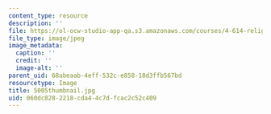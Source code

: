 ```yaml
---
content_type: resource
description: ''
file: https://ol-ocw-studio-app-qa.s3.amazonaws.com/courses/4-614-religious-architecture-and-islamic-cultures-fall-2002/060dc8282218cda44c7dfcac2c52c409_5005thumbnail.jpg
file_type: image/jpeg
image_metadata:
  caption: ''
  credit: ''
  image-alt: ''
parent_uid: 68abeaab-4eff-532c-e858-18d3ffb567bd
resourcetype: Image
title: 5005thumbnail.jpg
uid: 060dc828-2218-cda4-4c7d-fcac2c52c409
---
```

